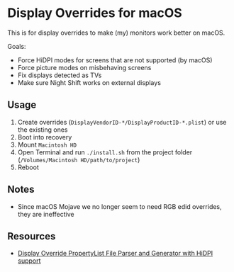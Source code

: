 # Display Overrides for macOS

This is for display overrides to make (my) monitors work better on macOS.

Goals:

- Force HiDPI modes for screens that are not supported (by macOS)
- Force picture modes on misbehaving screens
- Fix displays detected as TVs
- Make sure Night Shift works on external displays

## Usage

1. Create overrides (`DisplayVendorID-*/DisplayProductID-*.plist`) or use the existing ones
2. Boot into recovery
3. Mount `Macintosh HD`
4. Open Terminal and run `./install.sh` from the project folder (`/Volumes/Macintosh HD/path/to/project`)
5. Reboot

## Notes

- Since macOS Mojave we no longer seem to need RGB edid overrides, they are ineffective

## Resources

- [Display Override PropertyList File Parser and Generator with HiDPI support](https://comsysto.github.io/Display-Override-PropertyList-File-Parser-and-Generator-with-HiDPI-Support-For-Scaled-Resolutions/)
